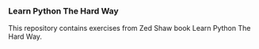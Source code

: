 ### Learn Python The Hard Way
This repository contains exercises from Zed Shaw book Learn Python The
Hard Way.

